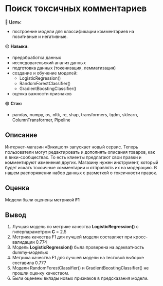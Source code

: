 # Поиск токсичных комментариев

🔴 **Цель:**
  - построение модели для классификации комментариев на позитивные и негативные.

🟡 **Навыки:**
  - предобработка данных
  - исследовательский анализ данных
  - подготовка данных (токенизация, лемматизация)
  - создание и обучение моделей:
    - LogisticRegression()
    - RandomForestClassifier()
    - GradientBoostingClassifier()
  - оценка важности признаков

🟢 **Стэк:**
  - pandas, numpy, os, nltk, re, shap, transformers, tqdm, sklearn, ColumnTransformer, Pipeline

## Описание
Интернет-магазин «Викишоп» запускает новый сервис. Теперь пользователи могут редактировать и дополнять описания товаров, как в вики-сообществах. То есть клиенты предлагают свои правки и комментируют изменения других. Магазину нужен инструмент, который будет искать токсичные комментарии и отправлять их на модерацию. В нашем распоряжении набор данных с разметкой о токсичности правок.

## Оценка
Модели были оценены метрикой **F1**

## Вывод
1. Лучшая модель по метрике качества **LogisticRegression()** с гиперпараметром **C** = 2.5
2. Метрика качества F1 для лучшей модели составляет при кросс-валидации 0.774
3. Модель **LogisticRegression()** была проверена на адекватность dummy-моделью
4. Метрика качества F1 для лучшей модели на тестовой выборке составила 0.777
5. Модели RandomForestClassifier() и GradientBoostingClassifier() не прошли оценку качеством.
6. Были оценены вклады новых признаков в предсказания модели.
